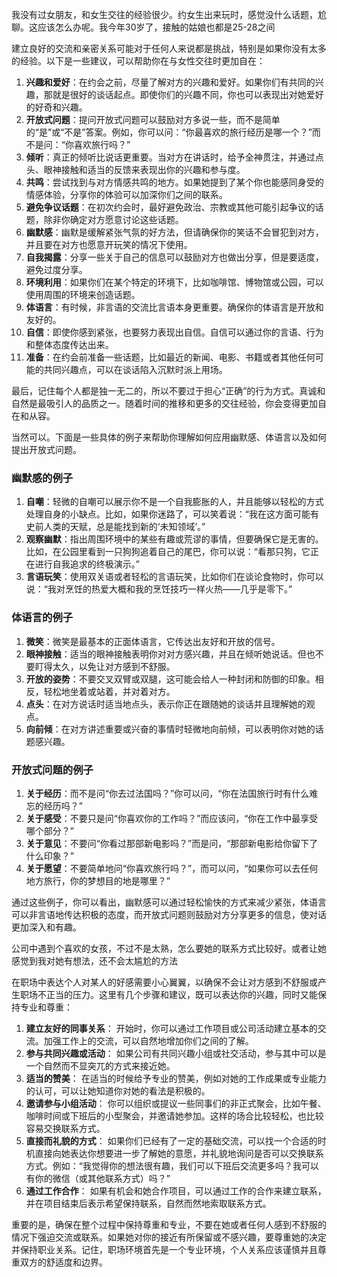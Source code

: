 我没有过女朋友，和女生交往的经验很少。约女生出来玩时，感觉没什么话题，尬聊。这应该怎么办呢。我今年30岁了，接触的姑娘也都是25-28之间



建立良好的交流和亲密关系可能对于任何人来说都是挑战，特别是如果你没有太多的经验。以下是一些建议，可以帮助你在与女性交往时更加自在：

1. **兴趣和爱好**：在约会之前，尽量了解对方的兴趣和爱好。如果你们有共同的兴趣，那就是很好的谈话起点。即使你们的兴趣不同，你也可以表现出对她爱好的好奇和兴趣。
2. **开放式问题**：提问开放式问题可以鼓励对方多说一些，而不是简单的“是”或“不是”答案。例如，你可以问：“你最喜欢的旅行经历是哪一个？”而不是问：“你喜欢旅行吗？”
3. **倾听**：真正的倾听比说话更重要。当对方在讲话时，给予全神贯注，并通过点头、眼神接触和适当的反馈来表现出你的兴趣和参与度。
4. **共鸣**：尝试找到与对方情感共鸣的地方。如果她提到了某个你也能感同身受的情感体验，分享你的体验可以加深你们之间的联系。
5. **避免争议话题**：在初次约会时，最好避免政治、宗教或其他可能引起争议的话题，除非你确定对方愿意讨论这些话题。
6. **幽默感**：幽默是缓解紧张气氛的好方法，但请确保你的笑话不会冒犯到对方，并且要在对方也愿意开玩笑的情况下使用。
7. **自我揭露**：分享一些关于自己的信息可以鼓励对方也做出分享，但是要适度，避免过度分享。
8. **环境利用**：如果你们在某个特定的环境下，比如咖啡馆、博物馆或公园，可以使用周围的环境来创造话题。
9. **体语言**：有时候，非言语的交流比言语本身更重要。确保你的体语言是开放和友好的。
10. **自信**：即使你感到紧张，也要努力表现出自信。自信可以通过你的言语、行为和整体态度传达出来。
11. **准备**：在约会前准备一些话题，比如最近的新闻、电影、书籍或者其他任何可能的共同兴趣点，可以在谈话陷入沉默时派上用场。

最后，记住每个人都是独一无二的，所以不要过于担心“正确”的行为方式。真诚和自然是最吸引人的品质之一。随着时间的推移和更多的交往经验，你会变得更加自在和从容。



当然可以。下面是一些具体的例子来帮助你理解如何应用幽默感、体语言以及如何提出开放式问题。

### 幽默感的例子

1. **自嘲**：轻微的自嘲可以展示你不是一个自我膨胀的人，并且能够以轻松的方式处理自身的小缺点。比如，如果你迷路了，可以笑着说：“我在这方面可能有史前人类的天赋，总是能找到新的‘未知领域’。”
2. **观察幽默**：指出周围环境中的某些有趣或荒谬的事情，但要确保它是无害的。比如，在公园里看到一只狗狗追着自己的尾巴，你可以说：“看那只狗，它正在进行自我追求的终极演示。”
3. **言语玩笑**：使用双关语或者轻松的言语玩笑，比如你们在谈论食物时，你可以说：“我对烹饪的热爱大概和我的烹饪技巧一样火热——几乎是零下。”

### 体语言的例子

1. **微笑**：微笑是最基本的正面体语言，它传达出友好和开放的信号。
2. **眼神接触**：适当的眼神接触表明你对对方感兴趣，并且在倾听她说话。但也不要盯得太久，以免让对方感到不舒服。
3. **开放的姿势**：不要交叉双臂或双腿，这可能会给人一种封闭和防御的印象。相反，轻松地坐着或站着，并对着对方。
4. **点头**：在对方说话时适当地点头，表示你正在跟随她的谈话并且理解她的观点。
5. **向前倾**：在对方讲述重要或兴奋的事情时轻微地向前倾，可以表明你对她的话题感兴趣。

### 开放式问题的例子

1. **关于经历**：而不是问“你去过法国吗？”你可以问，“你在法国旅行时有什么难忘的经历吗？”
2. **关于感受**：不要只是问“你喜欢你的工作吗？”而应该问，“你在工作中最享受哪个部分？”
3. **关于意见**：不要问“你看过那部新电影吗？”而是问，“那部新电影给你留下了什么印象？”
4. **关于愿望**：不要简单地问“你喜欢旅行吗？”，而可以问，“如果你可以去任何地方旅行，你的梦想目的地是哪里？”

通过这些例子，你可以看出，幽默感可以通过轻松愉快的方式来减少紧张，体语言可以非言语地传达积极的态度，而开放式问题则鼓励对方分享更多的信息，使对话更加深入和有趣。





公司中遇到个喜欢的女孩，不过不是太熟，怎么要她的联系方式比较好。或者让她感觉到我对她有想法，还不会太尴尬的方法



在职场中表达个人对某人的好感需要小心翼翼，以确保不会让对方感到不舒服或产生职场不正当的压力。这里有几个步骤和建议，既可以表达你的兴趣，同时又能保持专业和尊重：

1. **建立友好的同事关系**：
   开始时，你可以通过工作项目或公司活动建立基本的交流。加强工作上的交流，可以自然地增加你们之间的了解。
2. **参与共同兴趣或活动**：
   如果公司有共同兴趣小组或社交活动，参与其中可以是一个自然而不显突兀的方式来接近她。
3. **适当的赞美**：
   在适当的时候给予专业的赞美，例如对她的工作成果或专业能力的认可，可以让她知道你对她的看法是积极的。
4. **邀请参与小组活动**：
   你可以组织或提议一些同事们的非正式聚会，比如午餐、咖啡时间或下班后的小型聚会，并邀请她参加。这样的场合比较轻松，也比较容易交换联系方式。
5. **直接而礼貌的方式**：
   如果你们已经有了一定的基础交流，可以找一个合适的时机直接向她表达你想要进一步了解她的意愿，并礼貌地询问是否可以交换联系方式。例如：“我觉得你的想法很有趣，我们可以下班后交流更多吗？我可以有你的微信（或其他联系方式）吗？”
6. **通过工作合作**：
   如果有机会和她合作项目，可以通过工作的合作来建立联系，并在项目结束后表示希望保持联系，自然而然地索取联系方式。

重要的是，确保在整个过程中保持尊重和专业，不要在她或者任何人感到不舒服的情况下强迫交流或联系。如果她对你的接近有所保留或不感兴趣，要尊重她的决定并保持职业关系。记住，职场环境首先是一个专业环境，个人关系应该谨慎并且尊重双方的舒适度和边界。